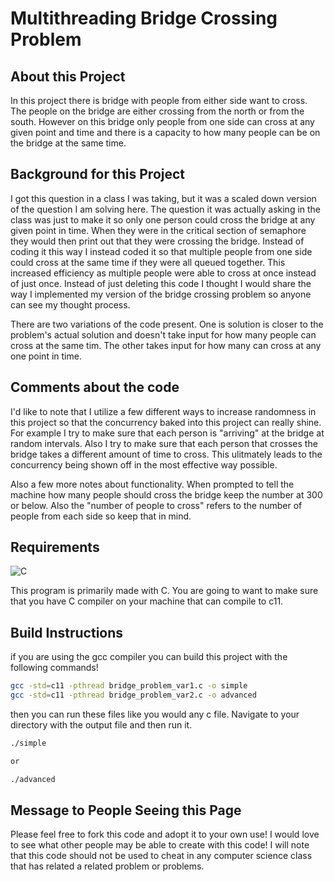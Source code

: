 # Multithreading Bridge Crossing Problem

## About this Project

In this project there is bridge with people from either side want to cross. The people on the bridge are either crossing from the north or from the south. However on this bridge only people from one side can cross at any given point and time and there is a capacity to how many people can be on the bridge at the same time. 

## Background for this Project

I got this question in a class I was taking, but it was a scaled down version of the question I am solving here. The question it was actually asking in the class was just to make it so only one person could cross the bridge at any given point in time. When they were in the critical section of semaphore they would then print out that they were crossing the bridge. Instead of coding it this way I instead coded it so that multiple people from one side could cross at the same time if they were all queued together. This increased efficiency as multiple people were able to cross at once instead of just once. Instead of just deleting this code I thought I would share the way I implemented my version of the bridge crossing problem so anyone can see my thought process. 

There are two variations of the code present. One is solution is closer to the problem's actual solution and doesn't take input for how many people can cross at the same tim. The other takes input for how many can cross at any one point in time. 

## Comments about the code

I'd like to note that I utilize a few different ways to increase randomness in this project so that the concurrency baked into this project can really shine. 
For example I try to make sure that each person is "arriving" at the bridge at random intervals. Also I try to make sure that each person that crosses the bridge takes a different amount of time to cross. This ulitmately leads to the concurrency being shown off in the most effective way possible. 

Also a few more notes about functionality. When prompted to tell the machine how many people should cross the bridge keep the number at 300 or below. Also the "number of people to cross" refers to the number of people from each side so keep that in mind. 

## Requirements

![C](https://img.shields.io/badge/c-%2300599C.svg?style=for-the-badge&logo=c&logoColor=white)

This program is primarily made with C. You are going to want to make sure that you have C compiler on your machine that can compile to c11. 

## Build Instructions

if you are using the gcc compiler you can build this project with the following commands!

```bash
gcc -std=c11 -pthread bridge_problem_var1.c -o simple
gcc -std=c11 -pthread bridge_problem_var2.c -o advanced
```

then you can run these files like you would any c file. Navigate to your directory with the output file and then run it. 

```bash
./simple

or 

./advanced
```


## Message to People Seeing this Page

Please feel free to fork this code and adopt it to your own use! I would love to see what other people may be able to create with this code! I will note that this code should not be used to cheat in any computer science class that has related a related problem or problems. 
